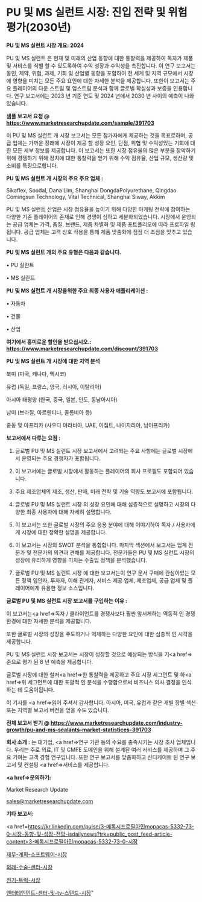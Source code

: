 # PU 및 MS 실런트 시장: 진입 전략 및 위험 평가(2030년)

<strong>PU 및 MS 실런트 시장 개요: 2024</strong>

PU 및 MS 실런트 은 현재 및 미래의 산업 동향에 대한 통찰력을 제공하여 독자가 제품 및 서비스를 식별 할 수 있도록하여 수익 성장과 수익성을 촉진합니다. 이 연구 보고서는 동인, 제약, 위협, 과제, 기회 및 산업별 동향을 포함하여 전 세계 및 지역 규모에서 시장에 영향을 미치는 모든 주요 요인에 대한 자세한 분석을 제공합니다. 또한이 보고서는 주요 플레이어의 다운 스트림 및 업스트림 분석과 함께 글로벌 확실성과 보증을 인용합니다. 연구 보고서에는 2023 년 기준 연도 및 2024 년에서 2030 년 사이의 예측이 나와 있습니다.



<strong>샘플 보고서 요청 @ <a href=https://www.marketresearchupdate.com/sample/391703>https://www.marketresearchupdate.com/sample/391703</a></strong>

이 PU 및 MS 실런트 개 시장 보고서는 모든 참가자에게 제공하는 것을 목표로하며, 공급 업체는 가까운 장래에 시장이 제공 할 성장 요인, 단점, 위협 및 수익성있는 기회에 대한 모든 세부 정보를 제공합니다. 이 보고서는 또한 시장 점유율의 많은 부분을 장악하기 위해 경쟁하기 위해 정치에 대한 통찰력을 얻기 위해 수익 점유율, 산업 규모, 생산량 및 소비를 특징으로합니다.



<strong>PU 및 MS 실런트 개 시장의 주요 주요 업체 :</strong>

Sikaflex, Soudal, Dana Lim, Shanghai DongdaPolyurethane, Qingdao Comingsun Technology, Vital Technical, Shanghai Siway, Akkim

PU 및 MS 실런트 산업은 시장 점유율을 높이기 위해 다양한 마케팅 전략에 참여하는 다양한 기존 플레이어의 존재로 인해 경쟁이 심하고 세분화되었습니다. 시장에서 운영되는 공급 업체는 가격, 품질, 브랜드, 제품 차별화 및 제품 포트폴리오에 따라 프로파일 링됩니다. 공급 업체는 고객 상호 작용을 통해 제품 맞춤화에 점점 더 초점을 맞추고 있습니다.



<strong>PU 및 MS 실런트 개의 주요 유형은 다음과 같습니다.</strong>

• PU 실란트

• MS 실란트



<strong>PU 및 MS 실런트 개 시장을위한 주요 최종 사용자 애플리케이션 :</strong>

• 자동차

• 건물

• 산업



<strong>여기에서 흥미로운 할인을 받으십시오.: <a href=https://www.marketresearchupdate.com/discount/391703>https://www.marketresearchupdate.com/discount/391703</a></strong>



<strong>PU 및 MS 실런트 개 시장에 대한 지역 분석</strong>

북미 (미국, 캐나다, 멕시코)

유럽 (독일, 프랑스, 영국, 러시아, 이탈리아)

아시아 태평양 (한국, 중국, 일본, 인도, 동남아시아)

남미 (브라질, 아르헨티나, 콜롬비아 등)

중동 및 아프리카 (사우디 아라비아, UAE, 이집트, 나이지리아, 남아프리카)



<strong>보고서에서 다루는 요점 :</strong>

1. 글로벌 PU 및 MS 실런트 시장 보고서에서 고려되는 주요 사항에는 글로벌 시장에서 운영되는 주요 경쟁자가 포함됩니다.

2. 이 보고서에는 글로벌 시장에서 활동하는 플레이어의 회사 프로필도 포함되어 있습니다.

3. 주요 제조업체의 제조, 생산, 판매, 미래 전략 및 기술 역량도 보고서에 포함됩니다.

4. 글로벌 PU 및 MS 실런트 시장 의 성장 요인에 대해 심층적으로 설명하고 시장의 다양한 최종 사용자에 대해 자세히 설명합니다.

5. 이 보고서는 또한 글로벌 시장의 주요 응용 분야에 대해 이야기하여 독자 / 사용자에게 시장에 대한 정확한 설명을 제공합니다.

6. 이 보고서는 시장의 SWOT 분석을 통합합니다. 마지막 섹션에서 보고서는 업계 전문가 및 전문가의 의견과 견해를 제공합니다. 전문가들은 PU 및 MS 실런트 시장의 성장에 유리하게 영향을 미치는 수출입 정책을 분석했습니다.

7. 글로벌 PU 및 MS 실런트 시장 에 대한 보고서는이 연구 문서 구매에 관심이있는 모든 정책 입안자, 투자자, 이해 관계자, 서비스 제공 업체, 제조업체, 공급 업체 및 플레이어에게 유용한 정보 소스입니다.



<strong>글로벌 PU 및 MS 실런트 시장 보고서를 구입하는 이유 :</strong>

이 보고서는<a href=>독자 / 클</a>라이언트를 경쟁사보다 훨씬 앞서게하는 역동적 인 경쟁 환경에 대한 자세한 분석을 제공합니다.

또한 글로벌 시장의 성장을 주도하거나 억제하는 다양한 요인에 대한 심층적 인 시각을 제공합니다.

PU 및 MS 실런트 시장 보고서는 시장이 성장할 것으로 예상되는 방식을 기<a href=>준으로</a> 평가 된 8 년 예측을 제공합니다.

글로벌 시장에 대한 철저<a href=>한 통찰력</a>을 제공하고 주요 시장 세그먼트 및 하<a href=>위 세그</a>먼트에 대한 포괄적 인 분석을 수행함으로써 비즈니스 의사 결정을 인식하는 데 도움이됩니다.

이 기사를 <a href=>읽어 주</a>셔서 감사합니다. 아시아, 미국, 유럽과 같은 개별 장별 섹션 또는 지역별 보고서 버전을 얻을 수도 있습니다.



<strong>전체 보고서 받기 @ <a href=https://www.marketresearchupdate.com/industry-growth/pu-and-ms-sealants-market-statistices-391703>https://www.marketresearchupdate.com/industry-growth/pu-and-ms-sealants-market-statistices-391703</a></strong>



<strong>회사 소개 :</strong>
는 대기업, <a href=>연구 기</a>관 등의 수요를 충족시키는 시장 조사 업체입니다. 우리는 주로 의료, IT 및 CMFE 도메인을 위해 설계된 여러 서비스를 제공하며 그 주요 기여는 고객 경험 연구입니다. 또한 연구 보고서를 맞춤화하고 신디케이트 된 연구 보고서 및 컨설팅 <a href=>서비</a>스를 제공합니다.



<strong><a href=>문의하기:</a></strong>

Market Research Update

sales@marketresearchupdate.com



<strong>기타 보고서:</strong>

<a href=https://kr.linkedin.com/pulse/3-메톡시프로필아민mopacas-5332-73-0-시장-동향-및-성장-전망-isdailynews?trk=public_post_feed-article-content>3-메톡시프로필아민mopacas-5332-73-0-시장</a>

<a href=https://www.linkedin.com/pulse/재무-계획-소프트웨어-시장-동향-및-성장-전망-analytics-alchemy-360-analysis/>재무-계획-소프트웨어-시장</a>

<a href=https://www.linkedin.com/pulse/외래-수술-센터-시장-경쟁-분석-및-성장-잠재력-2029-consumer-connection-chronicles-24--cymnf/>외래-수술-센터-시장</a>

<a href=https://www.linkedin.com/pulse/전기-트럭-시장-세분화-연구-및-목표-고객2029년-trend-tracking-tips-360-analysis-4pjxf/>전기-트럭-시장</a>

<a href=https://www.linkedin.com/pulse/엔터테인먼트-센터-및-tv-스탠드-시장-현재-미래-성장-2030-isdailynews-awoyc/>엔터테인먼트-센터-및-tv-스탠드-시장</a>"
